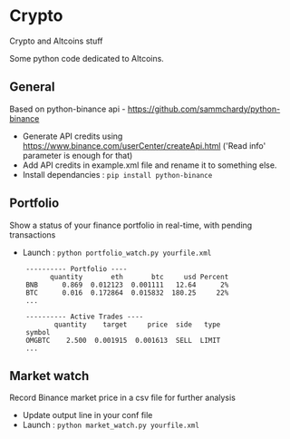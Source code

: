 # Crypto
Crypto and Altcoins stuff

Some python code dedicated to Altcoins.

## General

Based on python-binance api - https://github.com/sammchardy/python-binance

- Generate API credits using https://www.binance.com/userCenter/createApi.html
('Read info' parameter is enough for that)
- Add API credits in example.xml file and rename it to something else.
- Install dependancies : `pip install python-binance`

## Portfolio

Show a status of your finance portfolio in real-time, with pending transactions

- Launch : `python portfolio_watch.py yourfile.xml`

```
    ---------- Portfolio ----
          quantity       eth       btc     usd Percent
    BNB      0.869  0.012123  0.001111   12.64      2%
    BTC      0.016  0.172864  0.015832  180.25     22%
    ...

    ---------- Active Trades ----
           quantity    target     price  side   type
    symbol
    OMGBTC    2.500  0.001915  0.001613  SELL  LIMIT
    ...

```

## Market watch

Record Binance market price in a csv file for further analysis

- Update output line in your conf file
- Launch : `python market_watch.py yourfile.xml`

